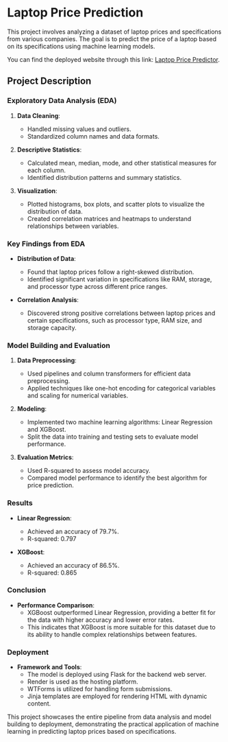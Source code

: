 # Laptop Price Prediction

This project involves analyzing a dataset of laptop prices and specifications from various companies. The goal is to predict the price of a laptop based on its specifications using machine learning models.

You can find the deployed website through this link: [Laptop Price Predictor](https://laptop-price-predictor-6-fztn.onrender.com/).

## Project Description

### Exploratory Data Analysis (EDA)

1. **Data Cleaning**:
    - Handled missing values and outliers.
    - Standardized column names and data formats.

2. **Descriptive Statistics**:
    - Calculated mean, median, mode, and other statistical measures for each column.
    - Identified distribution patterns and summary statistics.

3. **Visualization**:
    - Plotted histograms, box plots, and scatter plots to visualize the distribution of data.
    - Created correlation matrices and heatmaps to understand relationships between variables.

### Key Findings from EDA

- **Distribution of Data**:
    - Found that laptop prices follow a right-skewed distribution.
    - Identified significant variation in specifications like RAM, storage, and processor type across different price ranges.

- **Correlation Analysis**:
    - Discovered strong positive correlations between laptop prices and certain specifications, such as processor type, RAM size, and storage capacity.

### Model Building and Evaluation

1. **Data Preprocessing**:
    - Used pipelines and column transformers for efficient data preprocessing.
    - Applied techniques like one-hot encoding for categorical variables and scaling for numerical variables.

2. **Modeling**:
    - Implemented two machine learning algorithms: Linear Regression and XGBoost.
    - Split the data into training and testing sets to evaluate model performance.

3. **Evaluation Metrics**:
    - Used R-squared  to assess model accuracy.
    - Compared model performance to identify the best algorithm for price prediction.

### Results

- **Linear Regression**:
    - Achieved an accuracy of 79.7%.
    - R-squared: 0.797
    

- **XGBoost**:
    - Achieved an accuracy of 86.5%.
    - R-squared: 0.865
  

### Conclusion

- **Performance Comparison**:
    - XGBoost outperformed Linear Regression, providing a better fit for the data with higher accuracy and lower error rates.
    - This indicates that XGBoost is more suitable for this dataset due to its ability to handle complex relationships between features.

### Deployment

- **Framework and Tools**:
    - The model is deployed using Flask for the backend web server.
    - Render is used as the hosting platform.
    - WTForms is utilized for handling form submissions.
    - Jinja templates are employed for rendering HTML with dynamic content.

This project showcases the entire pipeline from data analysis and model building to deployment, demonstrating the practical application of machine learning in predicting laptop prices based on specifications.
